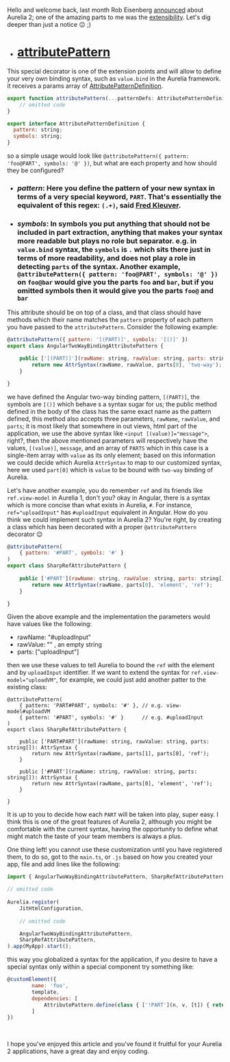 Hello and welcome back, last month Rob Eisenberg [announced](https://aurelia.io/blog/2019/10/31/aurelia-vnext-2019-fall-update/) about Aurelia 2; one of the amazing parts to me was the [extensibility](https://aurelia.io/blog/2019/10/31/aurelia-vnext-2019-fall-update/#extensibility). Let's dig deeper than just a notice :wink: ;)

* # [attributePattern](https://github.com/aurelia/aurelia/blob/master/packages/jit/src/attribute-pattern.ts#L443)

This special decorator is one of the extension points and will allow to define your very own binding syntax, such as `value.bind` in the Aurelia framework. it receives a params array of [AttributePatternDefinition](https://github.com/aurelia/aurelia/blob/master/packages/jit/src/attribute-pattern.ts#L4).

```js
export function attributePattern(...patternDefs: AttributePatternDefinition[]){
    // omitted code
}
```

```js
export interface AttributePatternDefinition {
  pattern: string;
  symbols: string;
}
```

so a simple usage would look like `@attributePattern({ pattern: 'foo@PART', symbols: '@' })`, but what are each property and how should they be configured?

* ### _pattern_: Here you define the pattern of your new syntax in terms of a very special keyword, `PART`. That's essentially the equivalent of this regex: `(.+)`, said [Fred Kleuver](https://github.com/fkleuver).

* ### _symbols_: In symbols you put anything that should not be included in part extraction, anything that makes your syntax more readable but plays no role but separator. **e.g.** in `value.bind` syntax, the `symbols` is `.` which sits there just in terms of more readability, and does not play a role in detecting `parts` of the syntax. Another example, `@attributePattern({ pattern: 'foo@PART', symbols: '@' })` on `foo@bar` would give you the parts `foo` and `bar`, but if you omitted symbols then it would give you the parts `foo@` and `bar`



This attribute should be on top of a class, and that class should have methods which their name matches the `pattern` property of each pattern you have passed to the `attributePattern`. Consider the following example:

```js
@attributePattern({ pattern: '[(PART)]', symbols: '[()]' })
export class AngularTwoWayBindingAttributePattern {

    public ['[(PART)]'](rawName: string, rawValue: string, parts: string[]): AttrSyntax {
        return new AttrSyntax(rawName, rawValue, parts[0], 'two-way');
    }

}
```

we have defined the Angular two-way binding pattern, `[(PART)]`, the symbols are `[()]` which behave s a syntax sugar for us; the public method defined in the body of the class has the same exact name as the pattern defined, this method also accepts three parameters, `rawName`, `rawValue`, and `parts`; it is most likely that somewhere in out views, html part of the application, we use the above syntax like `<input [(value)]="message">`, right?, then the above mentioned parameters will respectively have the values, `[(value)]`, `message`, and an array of `PARTS` which in this case is a single-item array with `value` as its only element; based on this information we could decide which Aurelia `AttrSyntax` to map to our customized syntax, here we used `part[0]` which is `value` to be bound with `two-way` binding of Aurelia.

Let's have another example, you do remember `ref` and its friends like `ref.view-model` in Aurelia 1, don't you? okay in Angular, there is a syntax which is more concise than what exists in Aurelia, `#`. For instance, `ref="uploadInput"` has `#uploadInput` equivalent in Angular. How do you think we could implement such syntax in Aurelia 2? You're right, by creating a class which has been decorated with a proper `@attributePattern` decorator :wink:

```js
@attributePattern(
    { pattern: '#PART', symbols: '#' }
)
export class SharpRefAttributePattern {
    
    public ['#PART'](rawName: string, rawValue: string, parts: string[]): AttrSyntax {
        return new AttrSyntax(rawName, parts[0], 'element', 'ref');
    }

}
```

Given the above example and the implementation the parameters would have values like the following:

* rawName: "#uploadInput"
* rawValue: "" , an empty string
* parts: ["uploadInput"]

then we use these values to tell Aurelia to bound the `ref` with the element and by `uploadInput` identifier. If we want to extend the syntax for `ref.view-model="uploadVM"`, for example, we could just add another patter to the existing class: 

```
@attributePattern(
    { pattern: 'PART#PART', symbols: '#' }, // e.g. view-model#uploadVM
    { pattern: '#PART', symbols: '#' }      // e.g. #uploadInput
)
export class SharpRefAttributePattern {

    public ['PART#PART'](rawName: string, rawValue: string, parts: string[]): AttrSyntax {
        return new AttrSyntax(rawName, parts[1], parts[0], 'ref');
    }

    public ['#PART'](rawName: string, rawValue: string, parts: string[]): AttrSyntax {
        return new AttrSyntax(rawName, parts[0], 'element', 'ref');
    }
    
}
```

It is up to you to decide how each `PART` will be taken into play, super easy. I think this is one of the great features of Aurelia 2, although you might be comfortable with the current syntax, having the opportunity to define what might match the taste of your team members is always a plus.

One thing left! you cannot use these customization until you have registered them, to do so, got to the `main.ts`, or `.js` based on how you created your app, file and add lines like the following: 

```js
import { AngularTwoWayBindingAttributePattern, SharpRefAttributePattern } from './my-sample';

// omitted code
    
Aurelia.register(
    JitHtmlConfiguration, 
    
    // omitted code

    AngularTwoWayBindingAttributePattern, 
    SharpRefAttributePattern,
).app(MyApp).start();

```

this way you globalized a syntax for the application, if you desire to have a special syntax only within a special component try something like: 

```js
@customElement({ 
        name: 'foo',
        template, 
        dependencies: [
            AttributePattern.define(class { ['!PART'](n, v, [t]) { return new AttrSyntax(n, v, t, 'bind') } }
        ] 
})  
```
<br />

I hope you've enjoyed this article and you've found it fruitful for your Aurelia 2 applications, have a great day and enjoy coding.